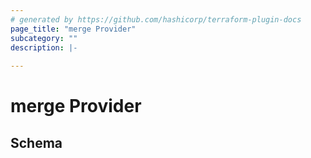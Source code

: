 ```yaml
---
# generated by https://github.com/hashicorp/terraform-plugin-docs
page_title: "merge Provider"
subcategory: ""
description: |-
  
---
```


# merge Provider





<!-- schema generated by tfplugindocs -->
## Schema
